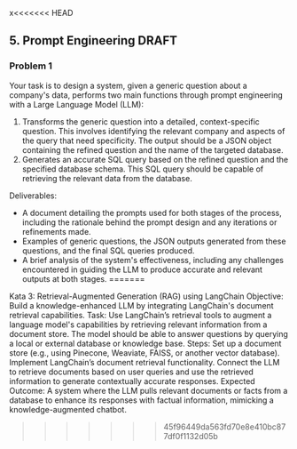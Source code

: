 x<<<<<<< HEAD
## 5. Prompt Engineering DRAFT

### Problem 1

Your task is to design a system, given a generic question about a company's data, performs two main functions through prompt engineering with a Large Language Model (LLM):

1. Transforms the generic question into a detailed, context-specific question. This involves identifying the relevant company and aspects of the query that need specificity. The output should be a JSON object containing the refined question and the name of the targeted database.
2. Generates an accurate SQL query based on the refined question and the specified database schema. This SQL query should be capable of retrieving the relevant data from the database.

Deliverables:

- A document detailing the prompts used for both stages of the process, including the rationale behind the prompt design and any iterations or refinements made.
- Examples of generic questions, the JSON outputs generated from these questions, and the final SQL queries produced.
- A brief analysis of the system's effectiveness, including any challenges encountered in guiding the LLM to produce accurate and relevant outputs at both stages.
=======


Kata 3: Retrieval-Augmented Generation (RAG) using LangChain
Objective: Build a knowledge-enhanced LLM by integrating LangChain's document retrieval capabilities.
Task:
Use LangChain’s retrieval tools to augment a language model's capabilities by retrieving relevant information from a document store.
The model should be able to answer questions by querying a local or external database or knowledge base.
Steps:
Set up a document store (e.g., using Pinecone, Weaviate, FAISS, or another vector database).
Implement LangChain’s document retrieval functionality.
Connect the LLM to retrieve documents based on user queries and use the retrieved information to generate contextually accurate responses.
Expected Outcome:
A system where the LLM pulls relevant documents or facts from a database to enhance its responses with factual information, mimicking a knowledge-augmented chatbot.
>>>>>>> 45f96449da563fd70e8e410bc877df0f1132d05b
